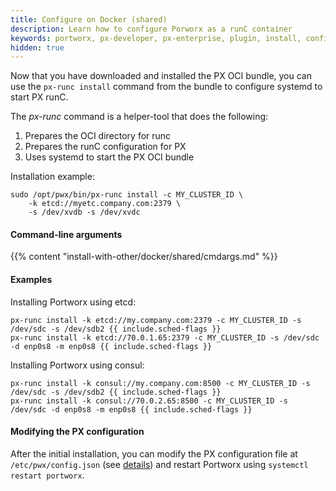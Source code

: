 ```yaml
---
title: Configure on Docker (shared)
description: Learn how to configure Porworx as a runC container
keywords: portworx, px-developer, px-enterprise, plugin, install, configure, container, storage, runc, oci
hidden: true
---
```


Now that you have downloaded and installed the PX OCI bundle, you can use the `px-runc install` command from the bundle to configure systemd to start PX runC.

The _px-runc_ command is a helper-tool that does the following:

1. Prepares the OCI directory for runc
2. Prepares the runC configuration for PX
3. Uses systemd to start the PX OCI bundle

Installation example:

```text
sudo /opt/pwx/bin/px-runc install -c MY_CLUSTER_ID \
    -k etcd://myetc.company.com:2379 \
    -s /dev/xvdb -s /dev/xvdc
```

#### Command-line arguments

{{% content "install-with-other/docker/shared/cmdargs.md" %}}

#### Examples

Installing Portworx using etcd:

```text
px-runc install -k etcd://my.company.com:2379 -c MY_CLUSTER_ID -s /dev/sdc -s /dev/sdb2 {{ include.sched-flags }}
px-runc install -k etcd://70.0.1.65:2379 -c MY_CLUSTER_ID -s /dev/sdc -d enp0s8 -m enp0s8 {{ include.sched-flags }}
```

Installing Portworx using consul:

```text
px-runc install -k consul://my.company.com:8500 -c MY_CLUSTER_ID -s /dev/sdc -s /dev/sdb2 {{ include.sched-flags }}
px-runc install -k consul://70.0.2.65:8500 -c MY_CLUSTER_ID -s /dev/sdc -d enp0s8 -m enp0s8 {{ include.sched-flags }}
```

#### Modifying the PX configuration

After the initial installation, you can modify the PX configuration file at `/etc/pwx/config.json` (see [details](/install-with-other/docker/shared/config-json)) and restart Portworx using `systemctl restart portworx`.

